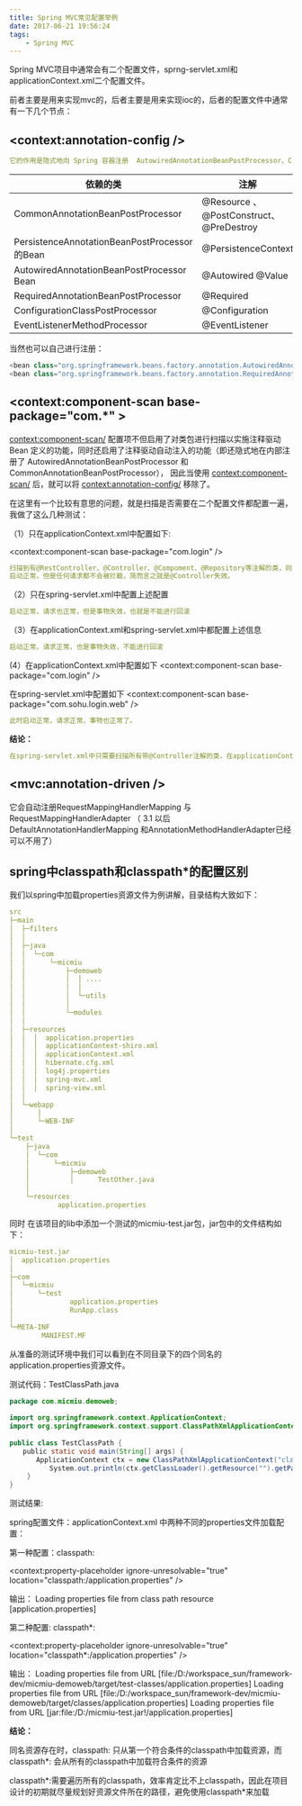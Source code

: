 ```yaml
---
title: Spring MVC常见配置举例
date: 2017-06-21 19:56:24
tags: 
    - Spring MVC
---
```


Spring MVC项目中通常会有二个配置文件，sprng-servlet.xml和applicationContext.xml二个配置文件。

前者主要是用来实现mvc的，后者主要是用来实现ioc的，后者的配置文件中通常有一下几个节点：

## <context:annotation-config />

```yaml
它的作用是隐式地向 Spring 容器注册  AutowiredAnnotationBeanPostProcessor、CommonAnnotationBeanPostProcessor、PersistenceAnnotationBeanPostProcessor、RequiredAnnotationBeanPostProcessor 这4个BeanPostProcessor。其作用是如果你想在程序中使用注解，就必须先注册该注解对应的类，如下图所示：
```

依赖的类	| 注解
---|---
CommonAnnotationBeanPostProcessor	| @Resource 、@PostConstruct、@PreDestroy
PersistenceAnnotationBeanPostProcessor的Bean	| @PersistenceContext
AutowiredAnnotationBeanPostProcessor Bean	| @Autowired  @Value
RequiredAnnotationBeanPostProcessor | 	@Required
ConfigurationClassPostProcessor|@Configuration
EventListenerMethodProcessor|@EventListener

当然也可以自己进行注册：

```java
<bean class="org.springframework.beans.factory.annotation.AutowiredAnnotationBeanPostProcessor "/> 
<bean class="org.springframework.beans.factory.annotation.RequiredAnnotationBeanPostProcessor"/> 
```
## <context:component-scan base-package="com.*" >

<context:component-scan/> 配置项不但启用了对类包进行扫描以实施注释驱动 Bean 定义的功能，同时还启用了注释驱动自动注入的功能（即还隐式地在内部注册了 AutowiredAnnotationBeanPostProcessor 和 CommonAnnotationBeanPostProcessor），
因此当使用 <context:component-scan/> 后，就可以将 <context:annotation-config/> 移除了。

 在这里有一个比较有意思的问题，就是扫描是否需要在二个配置文件都配置一遍，我做了这么几种测试：
 
 （1）只在applicationContext.xml中配置如下:
 
   <context:component-scan base-package="com.login" />

```yaml
扫描到有@RestController、@Controller、@Compoment、@Repository等注解的类，则把这些类注册为Bean。　　
启动正常，但是任何请求都不会被拦截，简而言之就是@Controller失效。
```
 （2）只在spring-servlet.xml中配置上述配置
 
```yaml
启动正常，请求也正常，但是事物失效，也就是不能进行回滚
```
 （3）在applicationContext.xml和spring-servlet.xml中都配置上述信息
 ```yaml
启动正常，请求正常，也是事物失效，不能进行回滚
```
 (4）在applicationContext.xml中配置如下
<context:component-scan base-package="com.login" />

在spring-servlet.xml中配置如下
<context:component-scan base-package="com.sohu.login.web" />
 
```yaml
此时启动正常，请求正常，事物也正常了。
```

**结论：**
```yaml
在spring-servlet.xml中只需要扫描所有带@Controller注解的类，在applicationContext中可以扫描所有其他带有注解的类（也可以过滤掉带@Controller注解的类）。
```

## <mvc:annotation-driven />

它会自动注册RequestMappingHandlerMapping 与RequestMappingHandlerAdapter （ 3.1 以后DefaultAnnotationHandlerMapping 和AnnotationMethodHandlerAdapter已经可以不用了）

## spring中classpath和classpath*的配置区别

我们以spring中加载properties资源文件为例讲解，目录结构大致如下：

```yaml
src
├─main
│  ├─filters
│  │
│  ├─java
│  │  └─com
│  │      └─micmiu
│  │          ├─demoweb
│  │          │  │ ....
│  │          │  │
│  │          │  └─utils
│  │          │
│  │          └─modules
│  │
│  ├─resources
│  │  │  application.properties
│  │  │  applicationContext-shiro.xml
│  │  │  applicationContext.xml
│  │  │  hibernate.cfg.xml
│  │  │  log4j.properties
│  │  │  spring-mvc.xml
│  │  │  spring-view.xml
│  │
│  └─webapp
│      │
│      └─WEB-INF
│
└─test
    ├─java
    │  └─com
    │      └─micmiu
    │          ├─demoweb
    │          │      TestOther.java
    │
    └─resources
            application.properties
```

同时 在该项目的lib中添加一个测试的micmiu-test.jar包，jar包中的文件结构如下：

```yaml
micmiu-test.jar
│  application.properties
│
├─com
│  └─micmiu
│      └─test
│              application.properties
│              RunApp.class
│
└─META-INF
        MANIFEST.MF
```

从准备的测试环境中我们可以看到在不同目录下的四个同名的application.properties资源文件。

测试代码：TestClassPath.java  

```java
package com.micmiu.demoweb;
 
import org.springframework.context.ApplicationContext;
import org.springframework.context.support.ClassPathXmlApplicationContext;
 
public class TestClassPath {
　　public static void main(String[] args) {
　　　　ApplicationContext ctx = new ClassPathXmlApplicationContext("classpath:/applicationContext.xml");
　　　　　　System.out.println(ctx.getClassLoader().getResource("").getPath());
 　　}
}
```
测试结果:

spring配置文件：applicationContext.xml 中两种不同的properties文件加载配置：

第一种配置：classpath:

<context:property-placeholder ignore-unresolvable="true" location="classpath:/application.properties" />
 
输出：
Loading properties file from class path resource [application.properties]

第二种配置: classpath*:

<context:property-placeholder ignore-unresolvable="true"  location="classpath*:/application.properties" />

输出：
Loading properties file from URL [file:/D:/workspace_sun/framework-dev/micmiu-demoweb/target/test-classes/application.properties]
Loading properties file from URL [file:/D:/workspace_sun/framework-dev/micmiu-demoweb/target/classes/application.properties]
Loading properties file from URL [jar:file:/D:/micmiu-test.jar!/application.properties]

**结论：**

同名资源存在时，classpath: 只从第一个符合条件的classpath中加载资源，而classpath*: 会从所有的classpath中加载符合条件的资源

classpath*:需要遍历所有的classpath，效率肯定比不上classpath，因此在项目设计的初期就尽量规划好资源文件所在的路径，避免使用classpath*来加载